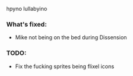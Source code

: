 hpyno lullabyino

### What's fixed:

* Mike not being on the bed during Dissension

### TODO:

* Fix the fucking sprites being flixel icons
